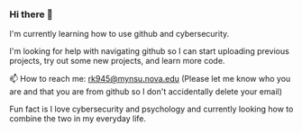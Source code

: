 ### Hi there 👋
I'm currently learning how to use github and cybersecurity. 

I'm looking for help with navigating github so I can start uploading previous projects, try out some new projects, and learn more code. 

📫 How to reach me: rk945@mynsu.nova.edu (Please let me know who you are and that you are from github so I don't accidentally delete your email)

Fun fact is I love cybersecurity and psychology and currently looking how to combine the two in my everyday life. 


<!--
**rejoicekumah/rejoicekumah** is a ✨ _special_ ✨ repository because its `README.md` (this file) appears on your GitHub profile.

Here are some ideas to get you started:

- 🔭 I’m currently working on ... 
- 🌱 I’m currently learning ...
- 👯 I’m looking to collaborate on ...
- 🤔 I’m looking for help with ...
- 💬 Ask me about ...
- 📫 How to reach me: ...
- 😄 Pronouns: ...
- ⚡ Fun fact: ...
-->
